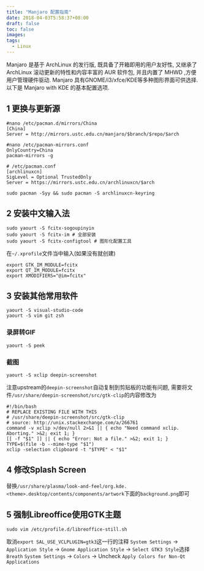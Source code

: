 ```yaml
---
title: "Manjaro 配置指南"
date: 2018-04-03T5:58:37+08:00
draft: false
toc: false
images:
tags: 
  - Linux
---
```


Manjaro 是基于 ArchLinux 的发行版, 既具备了开箱即用的用户友好性, 又继承了 ArchLinux 滚动更新的特性和内容丰富的 AUR 软件包, 并且内置了 MHWD ,方便用户管理硬件驱动. Manjaro 具有GNOME/i3/xfce/KDE等多种图形界面可供选择. 以下是 Manjaro with KDE 的基本配置选项.

## 1 更换与更新源

```
#nano /etc/pacman.d/mirrors/China
[China]
Server = http://mirrors.ustc.edu.cn/manjaro/$branch/$repo/$arch

#nano /etc/pacman-mirrors.conf
OnlyCountry=China
pacman-mirrors -g

# /etc/pacman.conf 
[archlinuxcn]
SigLevel = Optional TrustedOnly
Server = https://mirrors.ustc.edu.cn/archlinuxcn/$arch

sudo pacman -Syy && sudo pacman -S archlinuxcn-keyring
```

## 2 安装中文输入法

```
sudo yaourt -S fcitx-sogoupinyin
sudo yaourt -S fcitx-im # 全部安装
sudo yaourt -S fcitx-configtool # 图形化配置工具
```

在`~/.xprofile`文件当中输入(如果没有就创建)

```
export GTK_IM_MODULE=fcitx
export QT_IM_MODULE=fcitx
export XMODIFIERS="@im=fcitx"
```

## 3 安装其他常用软件

```
yaourt -S visual-studio-code
yaourt -S vim git zsh 
```

### 录屏转GIF

```
yaourt -S peek
```

### 截图

```
yaourt -S xclip deepin-screenshot
```

注意upstream的`deepin-screenshot`自动复制到剪贴板的功能有问题, 需要将文件`/usr/share/deepin-screenshot/src/gtk-clip`的内容修改为

```
#!/bin/bash
# REPLACE EXISTING FILE WITH THIS
# /usr/share/deepin-screenshot/src/gtk-clip
# source: http://unix.stackexchange.com/a/266761
command -v xclip >/dev/null 2>&1 || { echo "Need command xclip. Aborting." >&2; exit 1; }
[[ -f "$1" ]] || { echo "Error: Not a file." >&2; exit 1; }
TYPE=$(file -b --mime-type "$1")
xclip -selection clipboard -t "$TYPE" < "$1"
```

## 4 修改Splash Screen

替换`/usr/share/plasma/look-and-feel/org.kde.<theme>.desktop/contents/components/artwork`下面的`background.png`即可

## 5 强制Libreoffice使用GTK主题

```
sudo vim /etc/profile.d/libreoffice-still.sh
```

取消`export SAL_USE_VCLPLUGIN=gtk3`这一行的注释 `System Settings` -> `Application Style` -> `Gnome Application Style` -> `Select GTK3 Style`选择`Breath` `System Settings` -> `Colors` -> Uncheck `Apply Colors for Non-Qt Applications`